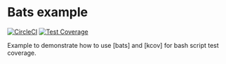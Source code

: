 # Bats example

[![CircleCI](https://circleci.com/gh/AlexSkrypnyk/bats-example.svg?style=shield)](https://circleci.com/gh/AlexSkrypnyk/bats-example)
[![Test Coverage](https://api.codeclimate.com/v1/badges/ab0c58347db13c58058b/test_coverage)](https://codeclimate.com/github/AlexSkrypnyk/bats-example/test_coverage)

Example to demonstrate how to use [bats] and [kcov] for bash script test coverage.
